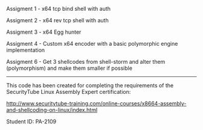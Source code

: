 Assigment 1 - x64 tcp bind shell with auth

Assigment 2 - x64 rev tcp shell with auth

Assigment 3 - x64 Egg hunter

Assigment 4 - Custom x64 encoder with a basic polymorphic engine implementation

Assigment 6 - Get 3 shellcodes from shell-storm and alter them (polymorphism) and make them smaller if possible


---

This code has been created for completing the requirements of the SecurityTube Linux Assembly Expert certification:

http://www.securitytube-training.com/online-courses/x8664-assembly-and-shellcoding-on-linux/index.html

Student ID: PA-2109
